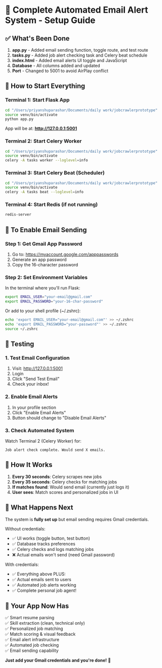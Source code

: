# 🎉 Complete Automated Email Alert System - Setup Guide

## ✅ What's Been Done

1. **app.py** - Added email sending function, toggle route, and test route
2. **tasks.py** - Added job alert checking task and Celery beat schedule
3. **index.html** - Added email alerts UI toggle and JavaScript
4. **Database** - All columns added and updated
5. **Port** - Changed to 5001 to avoid AirPlay conflict

## 🚀 How to Start Everything

### Terminal 1: Start Flask App
```bash
cd "/Users/priyanshuparashar/Documents/daily work/jobcrawlerprototype"
source venv/bin/activate
python app.py
```

App will be at: **http://127.0.0.1:5001**

### Terminal 2: Start Celery Worker
```bash
cd "/Users/priyanshuparashar/Documents/daily work/jobcrawlerprototype"
source venv/bin/activate
celery -A tasks worker --loglevel=info
```

### Terminal 3: Start Celery Beat (Scheduler)
```bash
cd "/Users/priyanshuparashar/Documents/daily work/jobcrawlerprototype"
source venv/bin/activate
celery -A tasks beat --loglevel=info
```

### Terminal 4: Start Redis (if not running)
```bash
redis-server
```

## 📧 To Enable Email Sending

### Step 1: Get Gmail App Password
1. Go to: https://myaccount.google.com/apppasswords
2. Generate an app password
3. Copy the 16-character password

### Step 2: Set Environment Variables
In the terminal where you'll run Flask:
```bash
export EMAIL_USER="your-email@gmail.com"
export EMAIL_PASSWORD="your-16-char-password"
```

Or add to your shell profile (~/.zshrc):
```bash
echo 'export EMAIL_USER="your-email@gmail.com"' >> ~/.zshrc
echo 'export EMAIL_PASSWORD="your-password"' >> ~/.zshrc
source ~/.zshrc
```

## 🧪 Testing

### 1. Test Email Configuration
1. Visit: http://127.0.0.1:5001
2. Login
3. Click "Send Test Email"
4. Check your inbox!

### 2. Enable Email Alerts
1. In your profile section
2. Click "Enable Email Alerts"
3. Button should change to "Disable Email Alerts"

### 3. Check Automated System
Watch Terminal 2 (Celery Worker) for:
```
Job alert check complete. Would send X emails.
```

## 🎯 How It Works

1. **Every 30 seconds**: Celery scrapes new jobs
2. **Every 35 seconds**: Celery checks for matching jobs
3. **If matches found**: Would send email (currently just logs it)
4. **User sees**: Match scores and personalized jobs in UI

## 📝 What Happens Next

The system is **fully set up** but email sending requires Gmail credentials.

Without credentials:
- ✅ UI works (toggle button, test button)
- ✅ Database tracks preferences
- ✅ Celery checks and logs matching jobs
- ❌ Actual emails won't send (need Gmail password)

With credentials:
- ✅ Everything above PLUS:
- ✅ Actual emails sent to users
- ✅ Automated job alerts working
- ✅ Complete personal job agent!

## 🎉 Your App Now Has

✅ Smart resume parsing  
✅ Skill extraction (clean, technical only)  
✅ Personalized job matching  
✅ Match scoring & visual feedback  
✅ Email alert infrastructure  
✅ Automated job checking  
✅ Email sending capability  

**Just add your Gmail credentials and you're done!** 🚀





